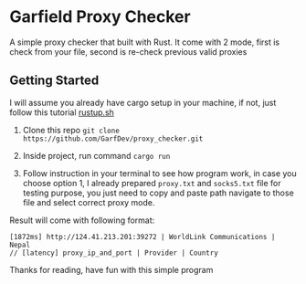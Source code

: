 # Garfield Proxy Checker

A simple proxy checker that built with Rust. It come with 2 mode, first is check from your file, second is re-check previous valid proxies

## Getting Started

I will assume you already have cargo setup in your machine, if not, just follow this tutorial [rustup.sh](https://rustup.rs/)

1. Clone this repo `git clone https://github.com/GarfDev/proxy_checker.git`

2. Inside project, run command `cargo run`

3. Follow instruction in your terminal to see how program work, in case you choose option 1, I already prepared `proxy.txt` and `socks5.txt` file for testing purpose, you just need to copy and paste path navigate to those file and select correct proxy mode.

Result will come with following format:

```
[1872ms] http://124.41.213.201:39272 | WorldLink Communications | Nepal
// [latency] proxy_ip_and_port | Provider | Country
```

Thanks for reading, have fun with this simple program